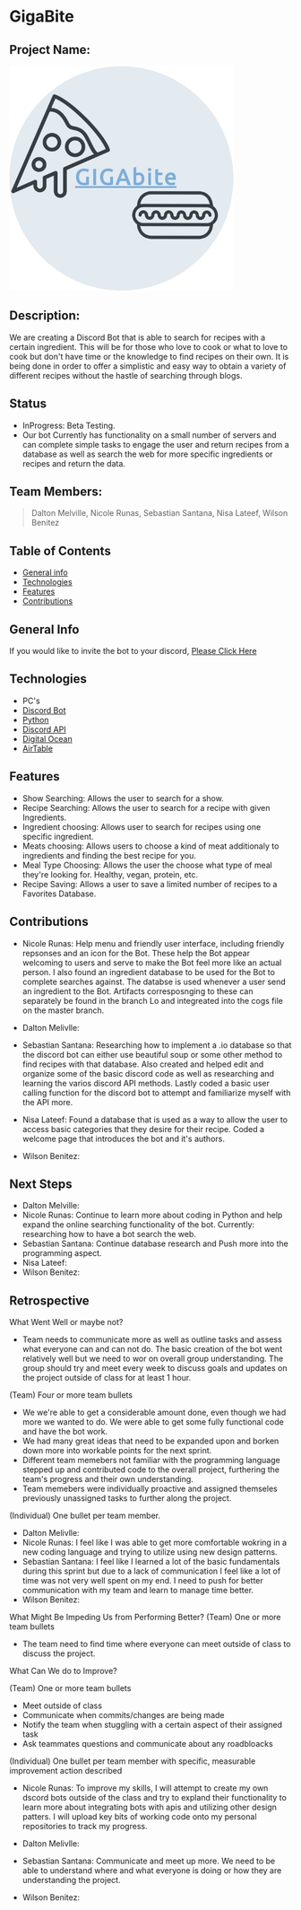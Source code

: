 # GigaBite
  ## Project Name:

 [![Logo](https://raw.githubusercontent.com/CS3398-Changelings-Aye/CS3398-Changelings-S2019/master/LogoMakr_3yOZ1T.png)](https://discord.gg/3EWYfUb)
  
  ## Description:
  We are creating a Discord Bot that is able to search for recipes with a certain ingredient. This will be for those who love to cook or what to love to cook but don't have time or the knowledge to find recipes on their own. It is being done in order to offer a simplistic and easy way to obtain a variety of different recipes without the hastle of searching through blogs. 
  
  ## Status
  * InProgress: Beta Testing. 
  * Our bot Currently has functionality on a small number of servers and can complete simple tasks to engage the user and return recipes from a database as well as search the web for more specific ingredients or recipes and return the data.
  
  ## Team Members:
  > Dalton Melville,
  > Nicole Runas,
  > Sebastian Santana,
  > Nisa Lateef,
  > Wilson Benitez

## Table of Contents
* [General info](#general-info)
* [Technologies](#technologies)
* [Features](#features)
* [Contributions](#contributions)

## General Info
  If you would like to invite the bot to your discord, [Please Click Here](https://discordapp.com/api/oauth2/authorize?client_id=623906771500662795&permissions=0&scope=bot)

## Technologies
* PC's
* [Discord Bot](https://discordapp.com/developers/applications/)
* [Python](https://www.python.org/downloads/)
* [Discord API](https://discordpy.readthedocs.io/en/latest/api.html)
* [Digital Ocean](https://www.digitalocean.com)
* [AirTable](https://airtable.com/universe/expHZcS7kWEyq5gUH/recipe-database)

## Features
* Show Searching: Allows the user to search for a show.
* Recipe Searching: Allows the user to search for a recipe with given Ingredients.
* Ingredient choosing: Allows user to search for recipes using one specific ingredient.
* Meats choosing: Allows users to choose a kind of meat additionaly to ingredients and finding the best recipe for you.
* Meal Type Choosing: Allows the user the choose what type of meal they're looking for. Healthy, vegan, protein, etc.
* Recipe Saving: Allows a user to save a limited number of recipes to a Favorites Database.

## Contributions
* Nicole Runas: Help menu and friendly user interface, including friendly repsonses and an icon for the Bot. These help the Bot appear                   welcoming to users and serve to make the Bot feel more like an actual person. I also found an ingredient database to be                 used for the Bot to complete searches against. The databse is used whenever a user send an ingredient to the                             Bot. Artifacts corresposnging to these can separately be found in the branch Lo and integreated into the cogs file on the                 master branch.

* Dalton Melivlle:

* Sebastian Santana: Researching how to implement a .io database so that the discord bot can either use beautiful soup or some other method to find recipes with that database. Also created and helped edit and organize some of the basic discord code as well as researching and learning the varios discord API methods. Lastly coded a basic user calling function for the discord bot to attempt and familiarize myself with the API more. 
 
* Nisa Lateef: Found a database that is used as a way to allow the user to access basic categories that they desire for their recipe. Coded a welcome page that introduces the bot and it's authors. 

* Wilson Benitez:


## Next Steps
 * Dalton Melville:
 * Nicole Runas: Continue to learn more about coding in Python and help expand the online searching functionality of the bot. Currently: researching how to have a bot search the web.
 * Sebastian Santana: Continue database research and Push more into the programming aspect.
 * Nisa Lateef:
 * Wilson Benitez:
 
 ## Retrospective
 What Went Well or maybe not?
 * Team needs to communicate more as well as outline tasks and assess what everyone can and can not do. The basic creation of the bot went relatively well but we need to wor on overall group understanding. The group should try and meet every week to discuss goals and updates on the project outside of class for at least 1 hour. 
 
 
(Team) Four or more team bullets
* We we're able to get a considerable amount done, even though we had more we wanted to do. We were able to get some fully functional code and have the bot work.
* We had many great ideas that need to be expanded upon and borken down more into workable points for the next sprint.
* Different team memebers not familiar with the programming language stepped up and contributed code to the overall project, furthering the team's progress and their own understanding.
* Team memebers were individually proactive and assigned themseles previously unassigned tasks to further along the project.


(Individual) One bullet per team member.
* Dalton Melivlle:
* Nicole Runas: I feel like I was able to get more comfortable wokring in a new coding language and trying to utilize using new design patterns.
* Sebastian Santana: I feel like I learned a lot of the basic fundamentals during this sprint but due to a lack of communication I feel like a lot of time was not very well spent on my end. I need to push for better communication with my team and learn to manage time better.
* Wilson Benitez: 

What Might Be Impeding Us from Performing Better?
  (Team) One or more team bullets
  * The team need to find time where everyone can meet outside of class to discuss the project.
  
What Can We do to Improve?

(Team) One or more team bullets
* Meet outside of class
* Communicate when commits/changes are being made
* Notify the team when stuggling with a certain aspect of their assigned task
* Ask teammates questions and communicate about any roadbloacks


(Individual) One bullet per team member with specific,
measurable improvement action described

* Nicole Runas: To improve my skills, I will attempt to create my own dscord bots outside of the class and try to expland their functionality to learn more about integrating bots with apis and utilizing other design patters. I will upload key bits of working code onto my personal repositories to track my progress.

* Dalton Melivlle:

* Sebastian Santana: Communicate and meet up more. We need to be able to understand where and what everyone is doing or how they are understanding the project. 

* Wilson Benitez: 

